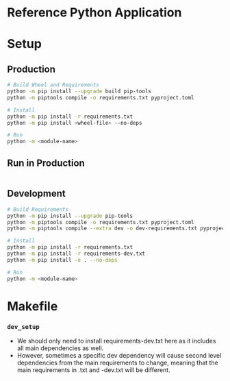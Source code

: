 # Reference Python Application

# Setup

## Production
```bash
# Build Wheel and Requirements
python -m pip install --upgrade build pip-tools
python -m piptools compile -o requirements.txt pyproject.toml

# Install
python -m pip install -r requirements.txt
python -m pip install <wheel-file> --no-deps

# Run
python -m <module-name>
```

## Run in Production
```bash
```

## Development
```bash
# Build Requirements
python -m pip install --upgrade pip-tools
python -m piptools compile -o requirements.txt pyproject.toml
python -m piptools compile --extra dev -o dev-requirements.txt pyproject.toml

# Install
python -m pip install -r requirements.txt
python -m pip install -r requirements-dev.txt
python -m pip install -e . --no-deps

# Run
python -m <module-name>
```

# Makefile

### `dev_setup`
- We should only need to install requirements-dev.txt here as it includes all main dependencies as well.
- However, sometimes a specific dev dependency will cause second level dependencies from the main requirements to change, meaning that the main requirements in .txt and -dev.txt will be different.

